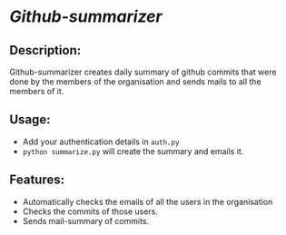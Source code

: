 *Github-summarizer*
========================

Description:
------------------------
Github-summarizer creates daily summary of github commits that were done by the members of the organisation and sends mails to all the members of it.

Usage:
-------------------------
* Add your authentication details in `auth.py`
* `python summarize.py` will create the summary and emails it.

Features:
--------------------------
- Automatically checks the emails of all the users in the organisation
- Checks the commits of those users.
- Sends mail-summary of commits.
